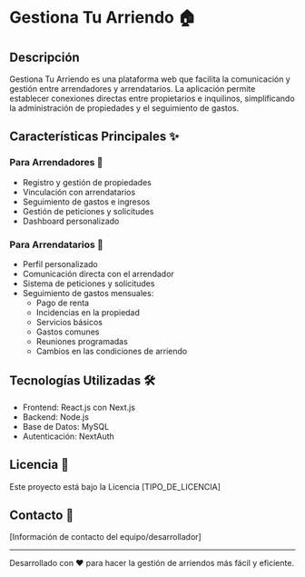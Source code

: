 # Gestiona Tu Arriendo 🏠

## Descripción
Gestiona Tu Arriendo es una plataforma web que facilita la comunicación y gestión entre arrendadores y arrendatarios. La aplicación permite establecer conexiones directas entre propietarios e inquilinos, simplificando la administración de propiedades y el seguimiento de gastos.

## Características Principales ✨

### Para Arrendadores 👔
- Registro y gestión de propiedades
- Vinculación con arrendatarios
- Seguimiento de gastos e ingresos
- Gestión de peticiones y solicitudes
- Dashboard personalizado

### Para Arrendatarios 🏡
- Perfil personalizado
- Comunicación directa con el arrendador
- Sistema de peticiones y solicitudes
- Seguimiento de gastos mensuales: 
  - Pago de renta
  - Incidencias en la propiedad
  - Servicios básicos
  - Gastos comunes
  - Reuniones programadas
  - Cambios en las condiciones de arriendo

## Tecnologías Utilizadas 🛠️
- Frontend: React.js con Next.js
- Backend: Node.js
- Base de Datos: MySQL
- Autenticación: NextAuth


## Licencia 📄
Este proyecto está bajo la Licencia [TIPO_DE_LICENCIA]

## Contacto 📧
[Información de contacto del equipo/desarrollador]

---
Desarrollado con ❤️ para hacer la gestión de arriendos más fácil y eficiente.
